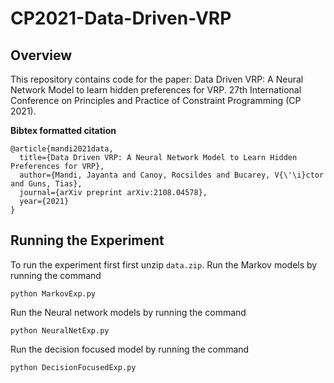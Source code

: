 # CP2021-Data-Driven-VRP

## Overview
This repository contains code for the paper:
Data Driven VRP: A Neural Network Model to learn hidden preferences for VRP. 27th International Conference on Principles and Practice of Constraint Programming (CP 2021). 

**Bibtex formatted citation**
```
@article{mandi2021data,
  title={Data Driven VRP: A Neural Network Model to Learn Hidden Preferences for VRP},
  author={Mandi, Jayanta and Canoy, Rocsildes and Bucarey, V{\'\i}ctor and Guns, Tias},
  journal={arXiv preprint arXiv:2108.04578},
  year={2021}
}
```
## Running the Experiment

To run the experiment first first unzip `data.zip`.
Run the Markov models by running the command
```
python MarkovExp.py
```
Run the Neural network models by running the command 
```
python NeuralNetExp.py
```
Run the decision focused model by running the command
```
python DecisionFocusedExp.py
```


